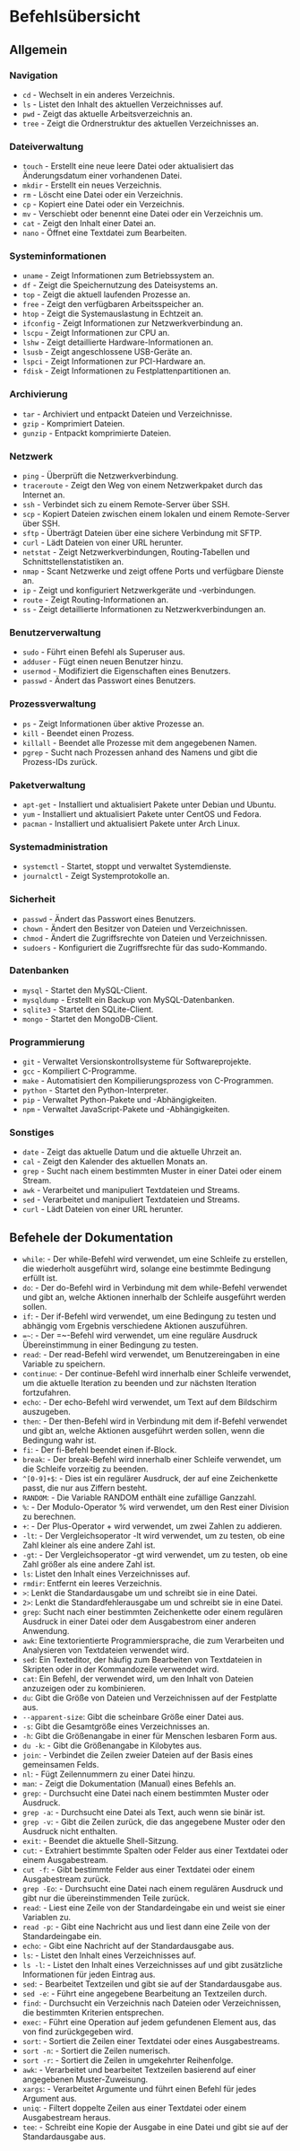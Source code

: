 # Befehlsübersicht

## Allgemein

### Navigation
- `cd` - Wechselt in ein anderes Verzeichnis.
- `ls` - Listet den Inhalt des aktuellen Verzeichnisses auf.
- `pwd` - Zeigt das aktuelle Arbeitsverzeichnis an.
- `tree` - Zeigt die Ordnerstruktur des aktuellen Verzeichnisses an.

### Dateiverwaltung
- `touch` - Erstellt eine neue leere Datei oder aktualisiert das Änderungsdatum einer vorhandenen Datei.
- `mkdir` - Erstellt ein neues Verzeichnis.
- `rm` - Löscht eine Datei oder ein Verzeichnis.
- `cp` - Kopiert eine Datei oder ein Verzeichnis.
- `mv` - Verschiebt oder benennt eine Datei oder ein Verzeichnis um.
- `cat` - Zeigt den Inhalt einer Datei an.
- `nano` - Öffnet eine Textdatei zum Bearbeiten.

### Systeminformationen
- `uname` - Zeigt Informationen zum Betriebssystem an.
- `df` - Zeigt die Speichernutzung des Dateisystems an.
- `top` - Zeigt die aktuell laufenden Prozesse an.
- `free` - Zeigt den verfügbaren Arbeitsspeicher an.
- `htop` - Zeigt die Systemauslastung in Echtzeit an.
- `ifconfig` - Zeigt Informationen zur Netzwerkverbindung an.
- `lscpu` - Zeigt Informationen zur CPU an.
- `lshw` - Zeigt detaillierte Hardware-Informationen an.
- `lsusb` - Zeigt angeschlossene USB-Geräte an.
- `lspci` - Zeigt Informationen zur PCI-Hardware an.
- `fdisk` - Zeigt Informationen zu Festplattenpartitionen an.

### Archivierung
- `tar` - Archiviert und entpackt Dateien und Verzeichnisse.
- `gzip` - Komprimiert Dateien.
- `gunzip` - Entpackt komprimierte Dateien.

### Netzwerk
- `ping` - Überprüft die Netzwerkverbindung.
- `traceroute` - Zeigt den Weg von einem Netzwerkpaket durch das Internet an.
- `ssh` - Verbindet sich zu einem Remote-Server über SSH.
- `scp` - Kopiert Dateien zwischen einem lokalen und einem Remote-Server über SSH.
- `sftp` - Überträgt Dateien über eine sichere Verbindung mit SFTP.
- `curl` - Lädt Dateien von einer URL herunter.
- `netstat` - Zeigt Netzwerkverbindungen, Routing-Tabellen und Schnittstellenstatistiken an.
- `nmap` - Scant Netzwerke und zeigt offene Ports und verfügbare Dienste an.
- `ip` - Zeigt und konfiguriert Netzwerkgeräte und -verbindungen.
- `route` - Zeigt Routing-Informationen an.
- `ss` - Zeigt detaillierte Informationen zu Netzwerkverbindungen an.

### Benutzerverwaltung
- `sudo` - Führt einen Befehl als Superuser aus.
- `adduser` - Fügt einen neuen Benutzer hinzu.
- `usermod` - Modifiziert die Eigenschaften eines Benutzers.
- `passwd` - Ändert das Passwort eines Benutzers.

### Prozessverwaltung
- `ps` - Zeigt Informationen über aktive Prozesse an.
- `kill` - Beendet einen Prozess.
- `killall` - Beendet alle Prozesse mit dem angegebenen Namen.
- `pgrep` - Sucht nach Prozessen anhand des Namens und gibt die Prozess-IDs zurück.

### Paketverwaltung
- `apt-get` - Installiert und aktualisiert Pakete unter Debian und Ubuntu.
- `yum` - Installiert und aktualisiert Pakete unter CentOS und Fedora.
- `pacman` - Installiert und aktualisiert Pakete unter Arch Linux.

### Systemadministration
- `systemctl` - Startet, stoppt und verwaltet Systemdienste.
- `journalctl` - Zeigt Systemprotokolle an.

### Sicherheit

- `passwd` - Ändert das Passwort eines Benutzers.
- `chown` - Ändert den Besitzer von Dateien und Verzeichnissen.
- `chmod` - Ändert die Zugriffsrechte von Dateien und Verzeichnissen.
- `sudoers` - Konfiguriert die Zugriffsrechte für das sudo-Kommando.

### Datenbanken

- `mysql` - Startet den MySQL-Client.
- `mysqldump` - Erstellt ein Backup von MySQL-Datenbanken.
- `sqlite3` - Startet den SQLite-Client.
- `mongo` - Startet den MongoDB-Client.

### Programmierung

- `git` - Verwaltet Versionskontrollsysteme für Softwareprojekte.
- `gcc` - Kompiliert C-Programme.
- `make` - Automatisiert den Kompilierungsprozess von C-Programmen.
- `python` - Startet den Python-Interpreter.
- `pip` - Verwaltet Python-Pakete und -Abhängigkeiten.
- `npm` - Verwaltet JavaScript-Pakete und -Abhängigkeiten.

### Sonstiges

- `date` - Zeigt das aktuelle Datum und die aktuelle Uhrzeit an.
- `cal` - Zeigt den Kalender des aktuellen Monats an.
- `grep` - Sucht nach einem bestimmten Muster in einer Datei oder einem Stream.
- `awk` - Verarbeitet und manipuliert Textdateien und Streams.
- `sed` - Verarbeitet und manipuliert Textdateien und Streams.
- `curl` - Lädt Dateien von einer URL herunter.

## Befehele der Dokumentation
- `while`: - Der while-Befehl wird verwendet, um eine Schleife zu erstellen, die wiederholt ausgeführt wird, solange eine bestimmte Bedingung erfüllt ist.
- `do`: - Der do-Befehl wird in Verbindung mit dem while-Befehl verwendet und gibt an, welche Aktionen innerhalb der Schleife ausgeführt werden sollen.
- `if`: - Der if-Befehl wird verwendet, um eine Bedingung zu testen und abhängig vom Ergebnis verschiedene Aktionen auszuführen.
- `=~`: - Der =~-Befehl wird verwendet, um eine reguläre Ausdruck Übereinstimmung in einer Bedingung zu testen.
- `read`: - Der read-Befehl wird verwendet, um Benutzereingaben in eine Variable zu speichern.
- `continue`: - Der continue-Befehl wird innerhalb einer Schleife verwendet, um die aktuelle Iteration zu beenden und zur nächsten Iteration fortzufahren.
- `echo`: - Der echo-Befehl wird verwendet, um Text auf dem Bildschirm auszugeben.
- `then`: - Der then-Befehl wird in Verbindung mit dem if-Befehl verwendet und gibt an, welche Aktionen ausgeführt werden sollen, wenn die Bedingung wahr ist.
- `fi`: - Der fi-Befehl beendet einen if-Block.
- `break`: - Der break-Befehl wird innerhalb einer Schleife verwendet, um die Schleife vorzeitig zu beenden.
- `^[0-9]+$`: - Dies ist ein regulärer Ausdruck, der auf eine Zeichenkette passt, die nur aus Ziffern besteht.
- `RANDOM`: - Die Variable RANDOM enthält eine zufällige Ganzzahl.
- `%`: - Der Modulo-Operator % wird verwendet, um den Rest einer Division zu berechnen.
- `+`: - Der Plus-Operator + wird verwendet, um zwei Zahlen zu addieren.
- `-lt`: - Der Vergleichsoperator -lt wird verwendet, um zu testen, ob eine Zahl kleiner als eine andere Zahl ist.
- `-gt`: - Der Vergleichsoperator -gt wird verwendet, um zu testen, ob eine Zahl größer als eine andere Zahl ist.
- `ls`: Listet den Inhalt eines Verzeichnisses auf.
- `rmdir`: Entfernt ein leeres Verzeichnis.
- `>`: Lenkt die Standardausgabe um und schreibt sie in eine Datei.
- `2>`: Lenkt die Standardfehlerausgabe um und schreibt sie in eine Datei.
- `grep`: Sucht nach einer bestimmten Zeichenkette oder einem regulären Ausdruck in einer Datei oder dem Ausgabestrom einer anderen Anwendung.
- `awk`: Eine textorientierte Programmiersprache, die zum Verarbeiten und Analysieren von Textdateien verwendet wird.
- `sed`: Ein Texteditor, der häufig zum Bearbeiten von Textdateien in Skripten oder in der Kommandozeile verwendet wird.
- `cat`: Ein Befehl, der verwendet wird, um den Inhalt von Dateien anzuzeigen oder zu kombinieren.
- `du`: Gibt die Größe von Dateien und Verzeichnissen auf der Festplatte aus.
- `--apparent-size`: Gibt die scheinbare Größe einer Datei aus.
- `-s`: Gibt die Gesamtgröße eines Verzeichnisses an.
- `-h`: Gibt die Größenangabe in einer für Menschen lesbaren Form aus.
- `du -k`: - Gibt die Größenangabe in Kilobytes aus.
- `join`: - Verbindet die Zeilen zweier Dateien auf der Basis eines gemeinsamen Felds.
- `nl`: - Fügt Zeilennummern zu einer Datei hinzu.
- `man`: - Zeigt die Dokumentation (Manual) eines Befehls an.
- `grep`: - Durchsucht eine Datei nach einem bestimmten Muster oder Ausdruck.
- `grep -a`: - Durchsucht eine Datei als Text, auch wenn sie binär ist.
- `grep -v`: - Gibt die Zeilen zurück, die das angegebene Muster oder den Ausdruck nicht enthalten.
- `exit`: - Beendet die aktuelle Shell-Sitzung.
- `cut`: - Extrahiert bestimmte Spalten oder Felder aus einer Textdatei oder einem Ausgabestream.
- `cut -f`: - Gibt bestimmte Felder aus einer Textdatei oder einem Ausgabestream zurück.
- `grep -Eo`: - Durchsucht eine Datei nach einem regulären Ausdruck und gibt nur die übereinstimmenden Teile zurück.
- `read`: - Liest eine Zeile von der Standardeingabe ein und weist sie einer Variablen zu.
- `read -p`: - Gibt eine Nachricht aus und liest dann eine Zeile von der Standardeingabe ein.
- `echo`: - Gibt eine Nachricht auf der Standardausgabe aus.
- `ls`: - Listet den Inhalt eines Verzeichnisses auf.
- `ls -l`: - Listet den Inhalt eines Verzeichnisses auf und gibt zusätzliche Informationen für jeden Eintrag aus.
- `sed`: - Bearbeitet Textzeilen und gibt sie auf der Standardausgabe aus.
- `sed -e`: - Führt eine angegebene Bearbeitung an Textzeilen durch.
- `find`: - Durchsucht ein Verzeichnis nach Dateien oder Verzeichnissen, die bestimmten Kriterien entsprechen.
- `exec`: - Führt eine Operation auf jedem gefundenen Element aus, das von find zurückgegeben wird.
- `sort`: - Sortiert die Zeilen einer Textdatei oder eines Ausgabestreams.
- `sort -n`: - Sortiert die Zeilen numerisch.
- `sort -r`: - Sortiert die Zeilen in umgekehrter Reihenfolge.
- `awk`: - Verarbeitet und bearbeitet Textzeilen basierend auf einer angegebenen Muster-Zuweisung.
- `xargs`: - Verarbeitet Argumente und führt einen Befehl für jedes Argument aus.
- `uniq`: - Filtert doppelte Zeilen aus einer Textdatei oder einem Ausgabestream heraus.
- `tee`: - Schreibt eine Kopie der Ausgabe in eine Datei und gibt sie auf der Standardausgabe aus.
